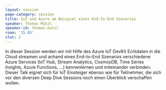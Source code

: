 ```yaml
---
layout: session
page-category: session
title: IoT und Azure am Beispiel eines End-To-End Szenarios
speaker: Thomas Mutzl
speaker-id: thomas-mutzl
room: '15.05'
slot: 2
---
```


In dieser Session werden wir mit Hilfe des Azure IoT DevKit Echtdaten in die Cloud streamen und anhand eines End-to-End Szenarios verschiedene Azure Services (IoT Hub, Stream Analytics, CosmosDB, Time Series Insights, Azure Functions, …) kennenlernen und miteinander verbinden. 
Dieser Talk eignet sich für IoT Einsteiger ebenso wie für Teilnehmer, die sich vor den diversen Deep Dive Sessions noch einen Überblick verschaffen wollen.